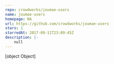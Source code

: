 ```yaml
---
repo: crowdworks/joumae-users
name: joumae-users
homepage: NA
url: https://github.com/crowdworks/joumae-users
stars: 1
starredAt: 2017-09-11T23:09:45Z
description: |-
    null
---
```


[object Object]
